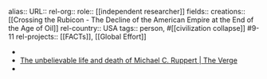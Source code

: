 alias::
URL::
rel-org::
role:: [[independent researcher]]
fields::
creations:: [[Crossing the Rubicon - The Decline of the American Empire at the End of the Age of Oil]]
rel-country:: USA
tags:: person, #[[civilization collapse]] #9-11
rel-projects:: [[FACTs]], [[Global Effort]]


-
- [The unbelievable life and death of Michael C. Ruppert | The Verge](https://www.theverge.com/2014/7/22/5881501/the-unbelievable-life-and-death-of-michael-c-ruppert)
-
